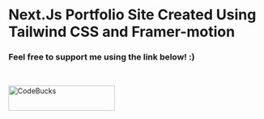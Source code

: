 # Next.Js Portfolio Site Created Using Tailwind CSS and Framer-motion

<h3 align="left">Feel free to support me using the link below! :)</h3><br />
<p><a href="https://www.buymeacoffee.com" target="_blank"> <img  src="https://www.buymeacoffee.com/assets/img/guidelines/download-assets-sm-1.svg" height="50" width="210" alt="CodeBucks" ></img></a></p><br /

